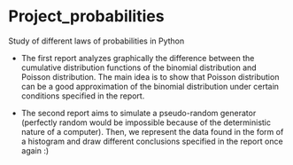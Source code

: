 # Project_probabilities
Study of different laws of probabilities in Python

- The first report analyzes graphically the difference between the cumulative distribution functions of the binomial distribution and Poisson distribution.
The main idea is to show that Poisson distribution can be a good approximation of the binomial distribution under certain conditions specified in the report.

- The second report aims to simulate a pseudo-random generator (perfectly random would be impossible because of the deterministic nature of a computer). Then, we represent the data found in the form of a histogram and draw different conclusions specified in the report once again :)


